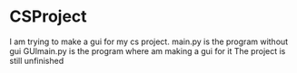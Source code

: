# CSProject

I am trying to make a gui for my cs project.
main.py is the program without gui
GUImain.py is the program where am making a gui for it
The project is still unfinished

